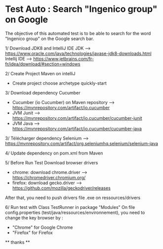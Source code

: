 # Test Auto : Search "Ingenico group" on Google

The objective of this automated test is to be able to search for the word "Ingenico group" on the Google search bar.

1/ Download JDK8 and IntelliJ IDE
JDK --> https://www.oracle.com/java/technologies/javase-jdk8-downloads.html
Intellij IDE --> https://www.jetbrains.com/fr-fr/idea/download/#section=windows

2/ Create Project Maven on intelliJ
- Create project choose archetype quickly-start

3/ Download dependency Cucumber
- Cucumber (io Cucumber) on Maven repository --> https://mvnrepository.com/artifact/io.cucumber 
- JVM Junit --> https://mvnrepository.com/artifact/io.cucumber/cucumber-junit
- JVM Java --> https://mvnrepository.com/artifact/io.cucumber/cucumber-java 

3/ Télécharger dependency Selenium
--> https://mvnrepository.com/artifact/org.seleniumhq.selenium/selenium-java

4/ Update dependency on pom.xml from Maven

5/ Before Run Test
Download browser drivers 
- chrome: download chrome.driver --> https://chromedriver.chromium.org/
- firefox: download gecko.driver --> https://github.com/mozilla/geckodriver/releases

After that, you need to push drivers file .exe on ressources/drivers

6/ Run test with Class TestRunner in package "Modules"
On file config.properties (test/java/ressources/environnement), you need to change the key browser by :
- "Chrome" for Google Chrome 
- "Firefox" for Firefox 

** thanks **




